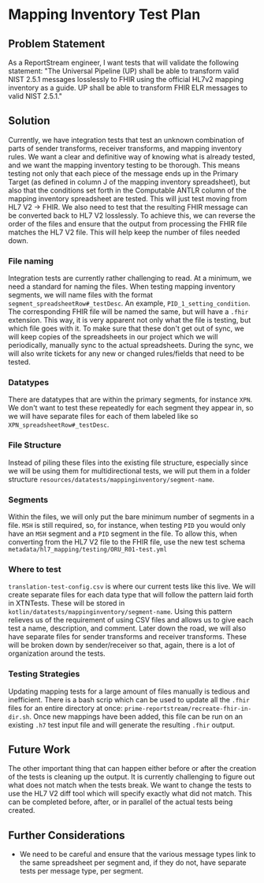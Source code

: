 # Mapping Inventory Test Plan

## Problem Statement
As a ReportStream engineer, I want tests that will validate the following statement: "The Universal Pipeline (UP) shall 
be able to transform valid NIST 2.5.1 messages losslessly to FHIR using the official HL7v2 mapping inventory as a guide. 
UP shall be able to transform FHIR ELR messages to valid NIST 2.5.1."

## Solution
Currently, we have integration tests that test an unknown combination of parts of sender transforms, receiver 
transforms, and mapping inventory rules. We want a clear and definitive way of knowing what is already tested, and we 
want the mapping inventory testing to be thorough. This means testing not only that each piece of the message ends up 
in the Primary Target (as defined in column J of the mapping inventory spreadsheet), but also that the conditions set
forth in the Computable ANTLR column of the mapping inventory spreadsheet are tested. This will just test moving from 
HL7 V2 -> FHIR. We also need to test that the resulting FHIR message can be converted back to HL7 V2 losslessly. To 
achieve this, we can reverse the order of the files and ensure that the output from processing the FHIR file matches 
the HL7 V2 file. This will help keep the number of files needed down. 

### File naming
Integration tests are currently rather challenging to read. At a minimum, we need a standard for naming the files. When
testing mapping inventory segments, we will name files with the format `segment_spreadsheetRow#_testDesc`. An example, 
`PID_1_setting_condition`. The corresponding FHIR file will be named the same, but will have a `.fhir` extension. 
This way, it is very apparent not only what the file is testing, but which file goes with it. To make sure that these 
don't get out of sync, we will keep copies of the spreadsheets in our project which we will periodically, manually sync 
to the actual spreadsheets. During the sync, we will also write tickets for any new or changed rules/fields that need 
to be tested.

### Datatypes 
There are datatypes that are within the primary segments, for instance `XPN`. We don't want to test these repeatedly 
for each segment they appear in, so we will have separate files for each of them
labeled like so `XPN_spreadsheetRow#_testDesc`. 

### File Structure
Instead of piling these files into the existing file structure,
especially since we will be using them for multidirectional tests, we will put them in a folder structure 
`resources/datatests/mappinginventory/segment-name`.

### Segments
Within the files, we will only put the bare minimum number of segments in a file. `MSH` is still required, so, for 
instance, when testing `PID` you would only have an `MSH` segment and a `PID` segment in the file. To allow this, when 
converting from the HL7 V2 file to the FHIR file, use the new test schema 
`metadata/hl7_mapping/testing/ORU_R01-test.yml`

### Where to test
`translation-test-config.csv` is where our current tests like this live. We will create separate files for each data 
type that will follow the pattern laid forth in XTNTests. These will be stored in
`kotlin/datatests/mappinginventory/segment-name`. Using this pattern relieves us of the requirement of using CSV files and 
allows us to give each test a name, description, and comment. Later down the road, we will also have separate files for
sender transforms and receiver transforms. These will be broken down by sender/receiver so that, again, there is a 
lot of organization around the tests.

### Testing Strategies
Updating mapping tests for a large amount of files manually is tedious and inefficient. There is a bash scrip which can
be used to update all the `.fhir` files for an entire directory at once: `prime-reportstream/recreate-fhir-in-dir.sh`. 
Once new mappings have been added, this file can be run on an existing `.h7` test input file and will generate the 
resulting `.fhir` output. 

## Future Work
The other important thing that can happen either before or after the creation of the tests is cleaning up the output.
It is currently challenging to figure out what does not match when the tests break. We want to change the tests to use 
the HL7 V2 diff tool which will specify exactly what did not match. This can be completed before, after, or in parallel
of the actual tests being created. 

## Further Considerations
- We need to be careful and ensure that the various message types link to the same spreadsheet per segment and, if they 
do not, have separate tests per message type, per segment. 